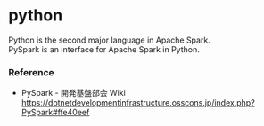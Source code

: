 # python
Python is the second major language in Apache Spark.  
PySpark is an interface for Apache Spark in Python.

### Reference
- PySpark - 開発基盤部会 Wiki  
https://dotnetdevelopmentinfrastructure.osscons.jp/index.php?PySpark#ffe40eef
